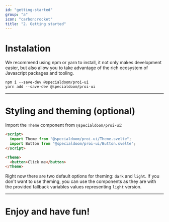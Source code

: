 ```yaml
---
id: "getting-started"
group: "a"
icon: "carbon:rocket"
title: "2. Getting started"
---
```


# Instalation

We recommend using npm or yarn to install, it not only makes development easier, but also
allow you to take advantage of the rich ecosystem of Javascript packages and tooling.

```
npm i --save-dev @specialdoom/proi-ui
yarn add --save-dev @specialdoom/proi-ui
```

---

# Styling and theming (optional)

Import the `Theme` component from `@specialdoom/proi-ui`:

```html
<script>
  import Theme from "@specialdoom/proi-ui/Theme.svelte";
  import Button from "@specialdoom/proi-ui/Button.svelte";
</script>

<Theme>
  <button>Click me</button>
</Theme>
```

Right now there are two default options for theming: `dark` and `light`. If you don't want
to use theming, you can use the components as they are with the provided fallback
variables values representing `light` version.

---

# Enjoy and have fun!
